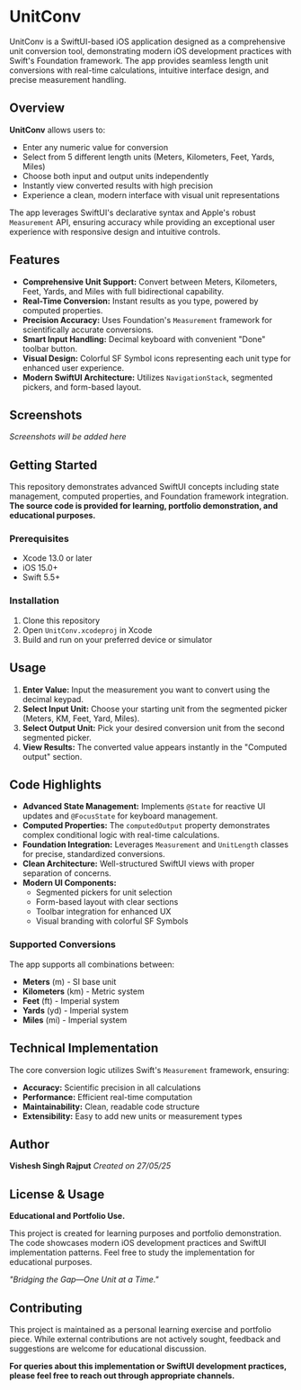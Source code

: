 # UnitConv

UnitConv is a SwiftUI-based iOS application designed as a comprehensive unit conversion tool, demonstrating modern iOS development practices with Swift's Foundation framework. The app provides seamless length unit conversions with real-time calculations, intuitive interface design, and precise measurement handling.

## Overview

**UnitConv** allows users to:
* Enter any numeric value for conversion
* Select from 5 different length units (Meters, Kilometers, Feet, Yards, Miles)
* Choose both input and output units independently
* Instantly view converted results with high precision
* Experience a clean, modern interface with visual unit representations

The app leverages SwiftUI's declarative syntax and Apple's robust `Measurement` API, ensuring accuracy while providing an exceptional user experience with responsive design and intuitive controls.

## Features

* **Comprehensive Unit Support:** Convert between Meters, Kilometers, Feet, Yards, and Miles with full bidirectional capability.
* **Real-Time Conversion:** Instant results as you type, powered by computed properties.
* **Precision Accuracy:** Uses Foundation's `Measurement` framework for scientifically accurate conversions.
* **Smart Input Handling:** Decimal keyboard with convenient "Done" toolbar button.
* **Visual Design:** Colorful SF Symbol icons representing each unit type for enhanced user experience.
* **Modern SwiftUI Architecture:** Utilizes `NavigationStack`, segmented pickers, and form-based layout.

## Screenshots

*Screenshots will be added here*

## Getting Started

This repository demonstrates advanced SwiftUI concepts including state management, computed properties, and Foundation framework integration. **The source code is provided for learning, portfolio demonstration, and educational purposes.**

### Prerequisites
- Xcode 13.0 or later
- iOS 15.0+
- Swift 5.5+

### Installation
1. Clone this repository
2. Open `UnitConv.xcodeproj` in Xcode
3. Build and run on your preferred device or simulator

## Usage

1. **Enter Value:** Input the measurement you want to convert using the decimal keypad.
2. **Select Input Unit:** Choose your starting unit from the segmented picker (Meters, KM, Feet, Yard, Miles).
3. **Select Output Unit:** Pick your desired conversion unit from the second segmented picker.
4. **View Results:** The converted value appears instantly in the "Computed output" section.

## Code Highlights

* **Advanced State Management:** Implements `@State` for reactive UI updates and `@FocusState` for keyboard management.
* **Computed Properties:** The `computedOutput` property demonstrates complex conditional logic with real-time calculations.
* **Foundation Integration:** Leverages `Measurement` and `UnitLength` classes for precise, standardized conversions.
* **Clean Architecture:** Well-structured SwiftUI views with proper separation of concerns.
* **Modern UI Components:** 
  - Segmented pickers for unit selection
  - Form-based layout with clear sections
  - Toolbar integration for enhanced UX
  - Visual branding with colorful SF Symbols

### Supported Conversions

The app supports all combinations between:
- **Meters** (m) - SI base unit
- **Kilometers** (km) - Metric system
- **Feet** (ft) - Imperial system  
- **Yards** (yd) - Imperial system
- **Miles** (mi) - Imperial system

## Technical Implementation

The core conversion logic utilizes Swift's `Measurement` framework, ensuring:
- **Accuracy:** Scientific precision in all calculations
- **Performance:** Efficient real-time computation
- **Maintainability:** Clean, readable code structure
- **Extensibility:** Easy to add new units or measurement types

## Author

**Vishesh Singh Rajput**
*Created on 27/05/25*

## License & Usage

**Educational and Portfolio Use.**

This project is created for learning purposes and portfolio demonstration. The code showcases modern iOS development practices and SwiftUI implementation patterns. Feel free to study the implementation for educational purposes.

*"Bridging the Gap—One Unit at a Time."*

## Contributing

This project is maintained as a personal learning exercise and portfolio piece. While external contributions are not actively sought, feedback and suggestions are welcome for educational discussion.

**For queries about this implementation or SwiftUI development practices, please feel free to reach out through appropriate channels.**
